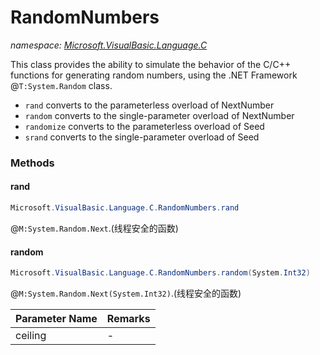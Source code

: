 ﻿# RandomNumbers
_namespace: <a href="#" onClick="load('/docs/Microsoft.VisualBasic.Language.C/index.md')">Microsoft.VisualBasic.Language.C</a>_

This class provides the ability to simulate the behavior of the C/C++ functions for 
generating random numbers, using the .NET Framework @``T:System.Random`` class.

+ ``rand`` converts to the parameterless overload of NextNumber
+ ``random`` converts to the single-parameter overload of NextNumber
+ ``randomize`` converts to the parameterless overload of Seed
+ ``srand`` converts to the single-parameter overload of Seed



### Methods

#### rand
```csharp
Microsoft.VisualBasic.Language.C.RandomNumbers.rand
```
@``M:System.Random.Next``.(线程安全的函数)

#### random
```csharp
Microsoft.VisualBasic.Language.C.RandomNumbers.random(System.Int32)
```
@``M:System.Random.Next(System.Int32)``.(线程安全的函数)

|Parameter Name|Remarks|
|--------------|-------|
|ceiling|-|



